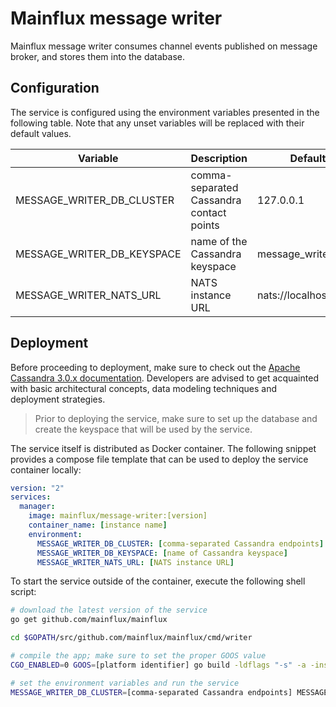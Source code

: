 # Mainflux message writer

Mainflux message writer consumes channel events published on message broker,
and stores them into the database.

## Configuration

The service is configured using the environment variables presented in the
following table. Note that any unset variables will be replaced with their
default values.

| Variable                   | Description                              | Default               |
|----------------------------|------------------------------------------|-----------------------|
| MESSAGE_WRITER_DB_CLUSTER  | comma-separated Cassandra contact points | 127.0.0.1             |
| MESSAGE_WRITER_DB_KEYSPACE | name of the Cassandra keyspace           | message_writer        |
| MESSAGE_WRITER_NATS_URL    | NATS instance URL                        | nats://localhost:4222 |

## Deployment

Before proceeding to deployment, make sure to check out the [Apache Cassandra 3.0.x
documentation][www:cassandra]. Developers are advised to get acquainted with
basic architectural concepts, data modeling techniques and deployment strategies.

> Prior to deploying the service, make sure to set up the database and create
the keyspace that will be used by the service.

The service itself is distributed as Docker container. The following snippet
provides a compose file template that can be used to deploy the service container
locally:

```yaml
version: "2"
services:
  manager:
    image: mainflux/message-writer:[version]
    container_name: [instance name]
    environment:
      MESSAGE_WRITER_DB_CLUSTER: [comma-separated Cassandra endpoints]
      MESSAGE_WRITER_DB_KEYSPACE: [name of Cassandra keyspace]
      MESSAGE_WRITER_NATS_URL: [NATS instance URL]
```

To start the service outside of the container, execute the following shell script:

```bash
# download the latest version of the service
go get github.com/mainflux/mainflux

cd $GOPATH/src/github.com/mainflux/mainflux/cmd/writer

# compile the app; make sure to set the proper GOOS value
CGO_ENABLED=0 GOOS=[platform identifier] go build -ldflags "-s" -a -installsuffix cgo -o app

# set the environment variables and run the service
MESSAGE_WRITER_DB_CLUSTER=[comma-separated Cassandra endpoints] MESSAGE_WRITER_DB_KEYSPACE=[name of Cassandra keyspace] MESSAGE_WRITER_NATS_URL=[NATS instance URL] app
```

[www:cassandra]: http://docs.datastax.com
